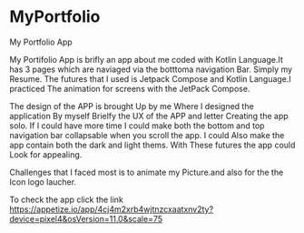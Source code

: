 # MyPortfolio
My Portfolio App

My Portifolio App is brifly an app about me coded with Kotlin Language.It has 3 pages which are naviaged via the botttoma navigation Bar. Simply my Resume.
The futures that I used is Jetpack Compose and Kotlin Language.I practiced The animation for screens with the JetPack Compose.

The design of the APP is brought Up by me Where I designed the application By myself Brielfy the UX of the APP and letter Creating the app solo.
If I could have more time I could make both the bottom and top navigation bar collapsable when you scroll the app. I could Also make the app contain both the dark and light thems.
With These futures the app could Look for appealing.

Challenges that I faced most is to animate my Picture.and also for the the Icon logo laucher.

To check the app click the link https://appetize.io/app/4cj4m2xrb4wjtnzcxaatxnv2ty?device=pixel4&osVersion=11.0&scale=75

